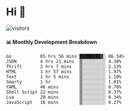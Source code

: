 # Hi 👋
 
![visitors](https://visitor-badge.glitch.me/badge?page_id=sorcererxw.sorcererx)

#### 📊 Monthly Development Breakdown

<!--START_SECTION:waka-->
```text
Go           85 hrs 56 mins ████████▓░ 86.34%
JSON         4 hrs 21 mins  ▒░░░░░░░░░ 4.38%
Thrift       2 hrs 7 mins   ▒░░░░░░░░░ 2.13%
HTML         1 hr 57 mins   ▒░░░░░░░░░ 1.97%
Text         1 hr 5 mins    ▒░░░░░░░░░ 1.10%
Smarty       1 hr           ▒░░░░░░░░░ 1.01%
YAML         46 mins        ▒░░░░░░░░░ 0.78%
Shell Script 22 mins        ▒░░░░░░░░░ 0.37%
Lua          20 mins        ▒░░░░░░░░░ 0.34%
JavaScript   16 mins        ▒░░░░░░░░░ 0.27%
```
<!--END_SECTION:waka-->
